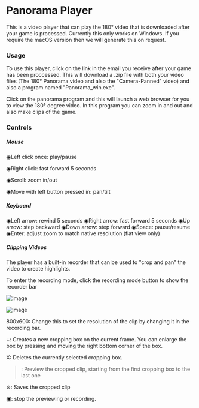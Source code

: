<h1>Panorama Player</h1>

This is a video player that can play the 180° video that is downloaded after your game is processed. Currently this only works on Windows. If you require the macOS version then we will generate this on request. 


<h3>Usage</h3>

To use this player, click on the link in the email you receive after your game has been proccessed.
This will download a .zip file with both your video files (The 180° Panorama video and also the "Camera-Panned" video) and also a program named "Panorama_win.exe".

Click on the panorama program and this will launch a web browser for you to view the 180° degree video. In this program you can zoom in and out and also make clips of the game.

<h3>Controls</h3>

<h5>Mouse</h5>

◉Left click once: play/pause

◉Right click: fast forward 5 seconds

◉Scroll: zoom in/out

◉Move with left button pressed in: pan/tilt

<h5>Keyboard</h5>

◉Left arrow: rewind 5 seconds
◉Right arrow: fast forward 5 seconds
◉Up arrow: step backward
◉Down arrow: step forward
◉Space: pause/resume
◉Enter: adjust zoom to match native resolution (flat view only)


<h5>Clipping Videos</h5>

The player has a built-in recorder that can be used to "crop and pan" the video to create highlights. 

To enter the recording mode, click the recording mode button to show the recorder bar

![image](https://user-images.githubusercontent.com/114755950/193302834-26d4d428-4d46-4913-a0e5-bf23f8d67e5c.png)

![image](https://user-images.githubusercontent.com/114755950/193302934-2cb5a8e5-d7c2-4544-a103-7add67ed619c.png)


800x600: Change this to set the resolution of the clip by changing it in the recording bar.

+: Creates a new cropping box on the current frame. You can enlarge the box by pressing and moving the right bottom corner of the box.

X: Deletes the currently selected cropping box.

>: Preview the cropped clip, starting from the first cropping box to the last one

⊛: Saves the cropped clip

▣: stop the previewing or recording.
